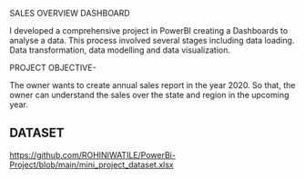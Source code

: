 SALES OVERVIEW DASHBOARD

I developed a comprehensive project in PowerBI creating a Dashboards to analyse a data. This process involved several stages including data loading. Data transformation, data modelling and data visualization.
         
PROJECT OBJECTIVE-

The owner wants to create annual sales report in the year 2020. So that, the owner can understand the sales over the state and region in the upcoming year.

## DATASET
https://github.com/ROHINIWATILE/PowerBi-Project/blob/main/mini_project_dataset.xlsx
